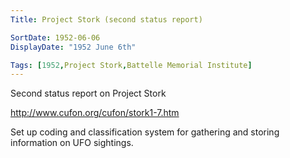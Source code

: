 ```yaml
---
Title: Project Stork (second status report)

SortDate: 1952-06-06
DisplayDate: "1952 June 6th"

Tags: [1952,Project Stork,Battelle Memorial Institute]
---
```


Second status report on Project Stork

http://www.cufon.org/cufon/stork1-7.htm

Set up coding and classification system for gathering and storing information on UFO sightings.